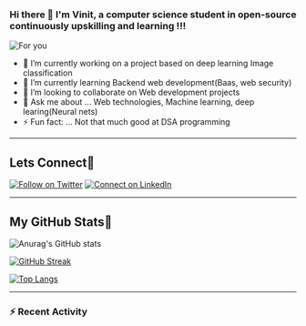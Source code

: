 ### Hi there 👋 I'm **Vinit**, a computer science student in open-source continuously upskilling and learning !!!

![For you](https://i.pinimg.com/originals/8b/cc/73/8bcc73d09059f4ee92b11b454badd46f.png)
<!--**VinitGurjar/VinitGurjar** is a ✨ _special_ ✨ repository because its `README.md` (this file) appears on your GitHub profile.
 🤔 I’m looking for help with ...\
 - 📫 How to reach me: ...
- 📫 How to reach me: ...-->

- 🔭 I’m currently working on a project based on deep learning Image classification
- 🌱 I’m currently learning Backend web development(Baas, web security)
- 👯 I’m looking to collaborate on Web development projects
- 💬 Ask me about ... Web technologies, Machine learning, deep learing(Neural nets)
- ⚡ Fun fact: ... Not that much good at DSA programming 

---
## Lets Connect🔗
   [![Follow on Twitter](https://img.shields.io/badge/--twitter?label=Twitter&logo=Twitter&style=social)](https://twitter.com/bhaktkage)
   [![Connect on LinkedIn](https://img.shields.io/badge/--linkedin?label=LinkedIn&logo=LinkedIn&style=social)](https://www.linkedin.com/in/vinit-gurjar-48280921a/)

---

## My GitHub Stats🧬
![Anurag's GitHub stats](https://github-readme-stats.vercel.app/api?username=VinitGurjar&count_private=true&theme=radical)

[![GitHub Streak](https://streak-stats.demolab.com/?user=VinitGurjar&theme=dark)](https://git.io/streak-stats)

[![Top Langs](https://github-readme-stats.vercel.app/api/top-langs/?username=VinitGurjar)](https://github.com/anuraghazra/github-readme-stats)
<!--[![Readme Card](https://github-readme-stats.vercel.app/api/pin/?username=VinitGurjar&repo=Web-socket-chatApp)](https://github.com/anuraghazra/github-readme-stats)-->
<!--[![Top Langs](https://github-readme-stats.vercel.app/api/top-langs/?username=VinitGurjar&layout=compact)](https://github.com/anuraghazra/github-readme-stats)-->

---
### :zap: Recent Activity

 <!--START_SECTION:activity-->
 <!--END_SECTION:activity-->
 


